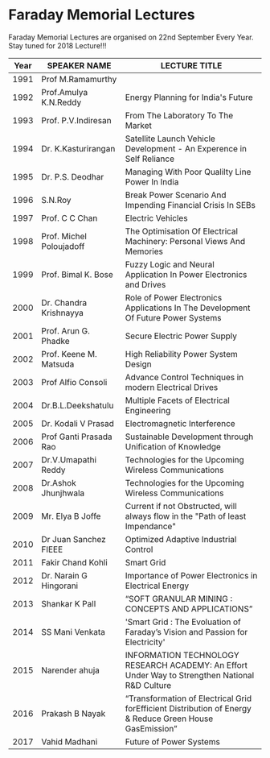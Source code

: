 # Faraday Memorial Lectures

Faraday Memorial Lectures are organised on 22nd September Every Year. Stay tuned for 2018 Lecture!!!


| Year 	| SPEAKER NAME             	| LECTURE TITLE                                                                                            	|
|------	|--------------------------	|----------------------------------------------------------------------------------------------------------	|
| 1991 	| Prof M.Ramamurthy        	|                                                                                                          	|
| 1992 	| Prof.Amulya K.N.Reddy    	| Energy Planning for India's Future                                                                       	|
| 1993 	| Prof. P.V.Indiresan      	| From The Laboratory To The Market                                                                        	|
| 1994 	| Dr. K.Kasturirangan      	| Satellite Launch Vehicle Development - An Experence in Self Reliance                                     	|
| 1995 	| Dr. P.S. Deodhar         	| Managing With Poor Qualilty Line Power In India                                                          	|
| 1996 	| S.N.Roy                  	| Break Power Scenario And Impending Financial Crisis In SEBs                                              	|
| 1997 	| Prof. C C Chan           	| Electric Vehicles                                                                                        	|
| 1998 	| Prof. Michel Poloujadoff 	| The Optimisation Of Electrical Machinery: Personal Views And Memories                                    	|
| 1999 	| Prof. Bimal K. Bose      	| Fuzzy Logic and Neural Application In Power Electronics and Drives                                       	|
| 2000 	| Dr.  Chandra Krishnayya  	| Role of Power Electronics Applications In The Development Of Future Power Systems                        	|
| 2001 	| Prof. Arun G. Phadke     	| Secure Electric Power Supply                                                                             	|
| 2002 	| Prof. Keene M. Matsuda   	| High Reliability Power System Design                                                                     	|
| 2003 	| Prof Alfio Consoli       	| Advance Control Techniques in modern Electrical Drives                                                   	|
| 2004 	| Dr.B.L.Deekshatulu       	| Multiple Facets of Electrical Engineering                                                                	|
| 2005 	| Dr. Kodali V Prasad      	| Electromagnetic Interference                                                                             	|
| 2006 	| Prof Ganti Prasada Rao   	| Sustainable Development through Unification of Knowledge                                                 	|
| 2007 	| Dr.V.Umapathi Reddy      	| Technologies for the Upcoming Wireless Communications                                                    	|
| 2008 	| Dr.Ashok Jhunjhwala      	| Technologies for the Upcoming Wireless Communications                                                    	|
| 2009 	| Mr. Elya B Joffe         	| Current if not Obstructed, will always flow in the "Path of least Impendance"                            	|
| 2010 	| Dr Juan Sanchez FIEEE    	| Optimized Adaptive Industrial Control                                                                    	|
| 2011 	| Fakir Chand Kohli        	| Smart Grid                                                                                               	|
| 2012 	| Dr. Narain G Hingorani   	| Importance of Power Electronics in Electrical Energy                                                     	|
| 2013 	| Shankar K Pall           	| “SOFT GRANULAR MINING : CONCEPTS AND APPLICATIONS”                                                       	|
| 2014 	| SS Mani Venkata          	| 'Smart Grid : The Evoluation of Faraday’s Vision and Passion for Electricity'                            	|
| 2015 	| Narender ahuja           	| INFORMATION TECHNOLOGY RESEARCH ACADEMY: An Effort Under Way to Strengthen National R&D Culture          	|
| 2016 	| Prakash B Nayak          	| “Transformation of Electrical Grid forEfficient Distribution of Energy & Reduce Green House GasEmission” 	|
| 2017 	| Vahid Madhani            	| Future of Power Systems                                                                                  	|